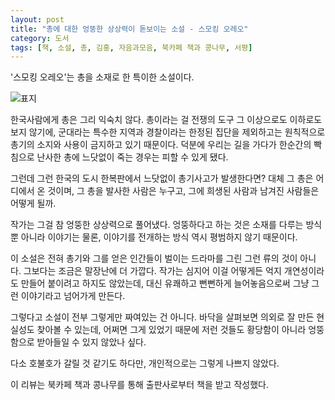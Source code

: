 ```yaml
---
layout: post
title: "총에 대한 엉뚱한 상상력이 돋보이는 소설 - 스모킹 오레오"
category: 도서
tags: [책, 소설, 총, 김홍, 자음과모음, 북카페 책과 콩나무, 서평]
---
```


'스모킹 오레오'는
총을 소재로 한 특이한 소설이다.

![표지](https://images2.imgbox.com/b7/ce/enZ5sKst_o.jpg)

한국사람에게 총은 그리 익숙치 않다.
총이라는 걸 전쟁의 도구 그 이상으로도 이하로도 보지 않기에,
군대라는 특수한 지역과 경찰이라는 한정된 집단을 제외하고는
원칙적으로 총기의 소지와 사용이 금지하고 있기 때문이다.
덕분에 우리는 길을 가다가 한순간의 빡침으로 난사한 총에 느닷없이 죽는 경우는 피할 수 있게 됐다.

그런데 그런 한국의 도시 한복판에서 느닷없이 총기사고가 발생한다면?
대체 그 총은 어디에서 온 것이며,
그 총을 발사한 사람은 누구고,
그에 희생된 사람과 남겨진 사람들은 어떻게 될까.

작가는 그걸 참 엉뚱한 상상력으로 풀어냈다.
엉뚱하다고 하는 것은 소재를 다루는 방식 뿐 아니라
이야기는 물론, 이야기를 전개하는 방식 역시 평범하지 않기 때문이다.

이 소설은 전혀 총기와 그를 얻은 인간들이 벌이는 드라마를 그린 그런 류의 것이 아니다.
그보다는 조금은 말장난에 더 가깝다.
작가는 심지어 이걸 어떻게든 억지 개연성이라도 만들어 붙이려고 하지도 않았는데,
대신 유쾌하고 뻔뻔하게 늘어놓음으로써
그냥 그런 이야기라고 넘어가게 만든다.

그렇다고 소설이 전부 그렇게만 짜여있는 건 아니다.
바닥을 살펴보면 의외로 잘 만든 현실성도 찾아볼 수 있는데,
어쩌면 그게 있었기 때문에 저런 것들도 황당함이 아니라 엉뚱함으로 받아들일 수 있지 않았나 싶다.

다소 호불호가 갈릴 것 같기도 하다만,
개인적으로는 그렇게 나쁘지 않았다.



<div class="im im-info">
이 리뷰는 북카페 책과 콩나무를 통해 출판사로부터 책을 받고 작성했다.
</div>
